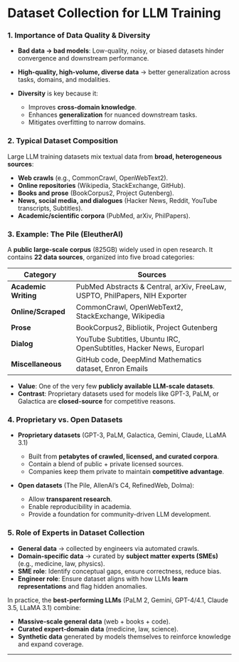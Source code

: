 # **Dataset Collection for LLM Training**

### **1. Importance of Data Quality & Diversity**

* **Bad data → bad models**: Low-quality, noisy, or biased datasets hinder convergence and downstream performance.
* **High-quality, high-volume, diverse data** → better generalization across tasks, domains, and modalities.
* **Diversity** is key because it:

  * Improves **cross-domain knowledge**.
  * Enhances **generalization** for nuanced downstream tasks.
  * Mitigates overfitting to narrow domains.



### **2. Typical Dataset Composition**

Large LLM training datasets mix textual data from **broad, heterogeneous sources**:

* **Web crawls** (e.g., CommonCrawl, OpenWebText2).
* **Online repositories** (Wikipedia, StackExchange, GitHub).
* **Books and prose** (BookCorpus2, Project Gutenberg).
* **News, social media, and dialogues** (Hacker News, Reddit, YouTube transcripts, Subtitles).
* **Academic/scientific corpora** (PubMed, arXiv, PhilPapers).



### **3. Example: The Pile (EleutherAI)**

A **public large-scale corpus** (825GB) widely used in open research.
It contains **22 data sources**, organized into five broad categories:

| **Category**         | **Sources**                                                                 |
| -------------------- | --------------------------------------------------------------------------- |
| **Academic Writing** | PubMed Abstracts & Central, arXiv, FreeLaw, USPTO, PhilPapers, NIH Exporter |
| **Online/Scraped**   | CommonCrawl, OpenWebText2, StackExchange, Wikipedia                         |
| **Prose**            | BookCorpus2, Bibliotik, Project Gutenberg                                   |
| **Dialog**           | YouTube Subtitles, Ubuntu IRC, OpenSubtitles, Hacker News, Europarl         |
| **Miscellaneous**    | GitHub code, DeepMind Mathematics dataset, Enron Emails                     |

* **Value**: One of the very few **publicly available LLM-scale datasets**.
* **Contrast**: Proprietary datasets used for models like GPT-3, PaLM, or Galactica are **closed-source** for competitive reasons.



### **4. Proprietary vs. Open Datasets**

* **Proprietary datasets** (GPT-3, PaLM, Galactica, Gemini, Claude, LLaMA 3.1)

  * Built from **petabytes of crawled, licensed, and curated corpora**.
  * Contain a blend of public + private licensed sources.
  * Companies keep them private to maintain **competitive advantage**.

* **Open datasets** (The Pile, AllenAI’s C4, RefinedWeb, Dolma):

  * Allow **transparent research**.
  * Enable reproducibility in academia.
  * Provide a foundation for community-driven LLM development.



### **5. Role of Experts in Dataset Collection**

* **General data** → collected by engineers via automated crawls.
* **Domain-specific data** → curated by **subject matter experts (SMEs)** (e.g., medicine, law, physics).
* **SME role**: Identify conceptual gaps, ensure correctness, reduce bias.
* **Engineer role**: Ensure dataset aligns with how LLMs **learn representations** and flag hidden anomalies.



In practice, the **best-performing LLMs** (PaLM 2, Gemini, GPT-4/4.1, Claude 3.5, LLaMA 3.1) combine:

* **Massive-scale general data** (web + books + code).
* **Curated expert-domain data** (medicine, law, science).
* **Synthetic data** generated by models themselves to reinforce knowledge and expand coverage.


---


